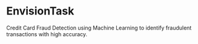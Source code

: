 # EnvisionTask
Credit Card Fraud Detection using Machine Learning to identify fraudulent transactions with high accuracy.
